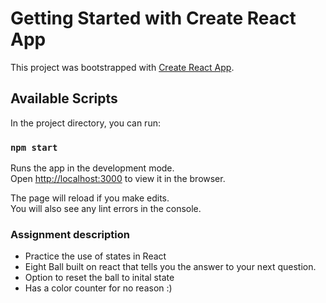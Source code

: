 # Getting Started with Create React App

This project was bootstrapped with [Create React App](https://github.com/facebook/create-react-app).

## Available Scripts

In the project directory, you can run:

### `npm start`

Runs the app in the development mode.\
Open [http://localhost:3000](http://localhost:3000) to view it in the browser.

The page will reload if you make edits.\
You will also see any lint errors in the console.

### Assignment description
- Practice the use of states in React
- Eight Ball built on react that tells you the answer to your next question.
- Option to reset the ball to inital state
- Has a color counter for no reason :) 